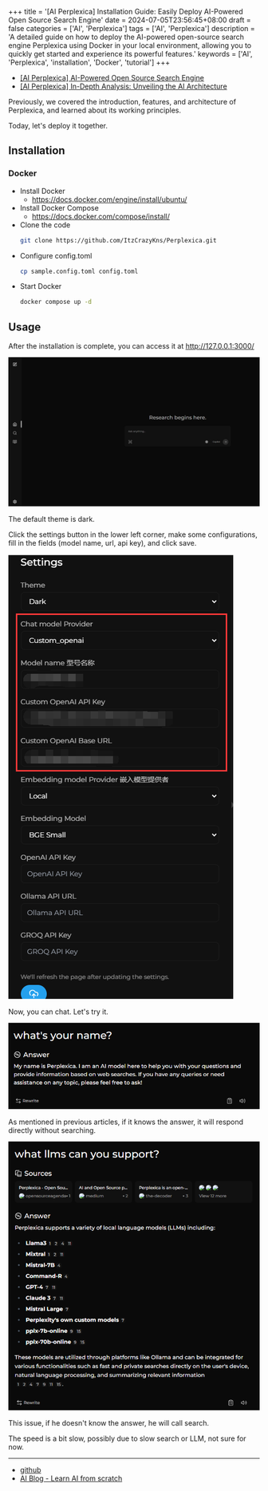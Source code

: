 +++
title = '[AI Perplexica] Installation Guide: Easily Deploy AI-Powered Open Source Search Engine'
date = 2024-07-05T23:56:45+08:00
draft = false
categories = ['AI', 'Perplexica']
tags = ['AI', 'Perplexica']
description = 'A detailed guide on how to deploy the AI-powered open-source search engine Perplexica using Docker in your local environment, allowing you to quickly get started and experience its powerful features.'
keywords = ['AI', 'Perplexica', 'installation', 'Docker', 'tutorial']
+++

- [[AI Perplexica] AI-Powered Open Source Search Engine](https://ai-blog.aihub2022.top/zh/post/ai-perplexica-intro/)
- [[AI Perplexica] In-Depth Analysis: Unveiling the AI Architecture](https://ai-blog.aihub2022.top/zh/post/ai-perplexica-architecture/)

Previously, we covered the introduction, features, and architecture of Perplexica, and learned about its working principles.

Today, let's deploy it together.

## Installation

### Docker

- Install Docker
    - https://docs.docker.com/engine/install/ubuntu/
- Install Docker Compose
    - https://docs.docker.com/compose/install/
- Clone the code
    ```bash
    git clone https://github.com/ItzCrazyKns/Perplexica.git
    ```
- Configure config.toml
    ```bash
    cp sample.config.toml config.toml
    ```
- Start Docker
    ```bash
    docker compose up -d
    ```

## Usage

After the installation is complete, you can access it at http://127.0.0.1:3000/

![perplexica-installed](perplexica-installed.png)

The default theme is dark.

Click the settings button in the lower left corner, make some configurations, fill in the fields (model name, url, api key), and click save.

![perplexica-settings](perplexica-settings.png)

Now, you can chat. Let's try it.

![perplexica-chat-1](perplexica-chat-1.png)

As mentioned in previous articles, if it knows the answer, it will respond directly without searching.

![perplexica-chat-2](perplexica-chat-2.png)

This issue, if he doesn't know the answer, he will call search.

The speed is a bit slow, possibly due to slow search or LLM, not sure for now.

---

- [github](https://github.com/ItzCrazyKns/Perplexica)
- [AI Blog - Learn AI from scratch](https://ai-blog.aihub2022.top/post/ai-perplexica-install/)
<!-- - [AI Blog - Learn AI from scratch](...) -->
<!-- - [AI 博客 - 从零开始学AI](...) -->
<!-- - [WeChat Official Account - Learn AI from scratch](...) -->
<!-- - [CSDN - Learn AI from scratch](...) -->
<!-- - [Juejin - Learn AI from scratch](...) -->
<!-- - [Zhihu - Learn AI from scratch](...) -->
<!-- - [Alibaba Cloud - Learn AI from scratch](...) -->
<!-- - [Tencent Cloud - Learn AI from scratch](...) -->
